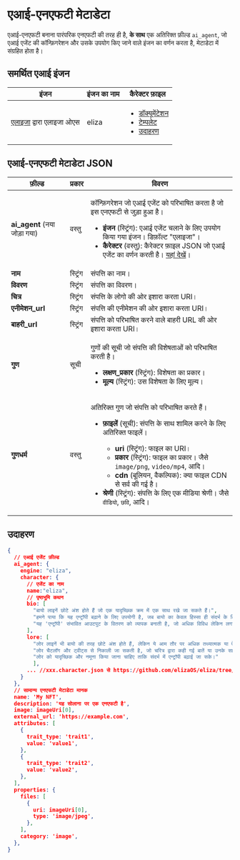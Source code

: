 
# एआई-एनएफटी मेटाडेटा

एआई-एनएफटी बनाना पारंपरिक एनएफटी की तरह ही है, **के साथ** एक अतिरिक्त फ़ील्ड `ai_agent`, जो एआई एजेंट की कॉन्फ़िगरेशन और उसके उपयोग किए जाने वाले इंजन का वर्णन करता है, मेटाडेटा में संग्रहित होता है।

## समर्थित एआई इंजन <a href="#metadata-json" id="metadata-json"></a>

| इंजन | इंजन का नाम | कैरेक्टर फ़ाइल |
| --- | --- | --- |
| <a href="https://github.com/elizaOS/eliza">एलाइजा</a> द्वारा एलाइजा ओएस | eliza | <ul><li><a href="https://elizaos.github.io/eliza/docs/core/characterfile/">डॉक्यूमेंटेशन</a></li><li><a href="https://github.com/elizaOS/characterfile">टेम्पलेट</a></li><li><a href="https://github.com/elizaOS/eliza/tree/main/characters">उदाहरण</a></li></ul> |

## एआई-एनएफटी मेटाडेटा JSON <a href="#metadata-json" id="metadata-json"></a>

| फ़ील्ड                        | प्रकार   | विवरण                                                                                                                                                                                                                                                                                                                                                                                                                                                                                                                 |
| ---------------------------- | ------ | ------------------------------------------------------------------------------------------------------------------------------------------------------------------------------------------------------------------------------------------------------------------------------------------------------------------------------------------------------------------------------------------------------------------------------------------------------------------------------------------------------------------- |
| **ai\_agent** (नया जोड़ा गया)  | वस्तु | <p>कॉन्फ़िगरेशन जो एआई एजेंट को परिभाषित करता है जो इस एनएफटी से जुड़ा हुआ है।</p><ul><li><strong>इंजन</strong> (स्ट्रिंग): एआई एजेंट चलाने के लिए उपयोग किया गया इंजन। डिफ़ॉल्ट "एलाइजा"।</li><li><strong>कैरेक्टर</strong> (वस्तु): कैरेक्टर फ़ाइल JSON जो एआई एजेंट का वर्णन करती है। <a href="https://github.com/elizaOS/characterfile?tab=readme-ov-file">यहां देखें</a>।</li></ul> |
| **नाम**                     | स्ट्रिंग | संपत्ति का नाम।                                                                                                                                                                                                                                                                                                                                                                                                                                                                                                      |
| **विवरण**              | स्ट्रिंग | संपत्ति का विवरण।                                                                                                                                                                                                                                                                                                                                                                                                                                                                                                     |
| **चित्र**                    | स्ट्रिंग | संपत्ति के लोगो की ओर इशारा करता URI।                                                                                                                                                                                                                                                                                                                                                                                                                                                                                |
| **एनीमेशन\_url**           | स्ट्रिंग | संपत्ति की एनीमेशन की ओर इशारा करता URI।                                                                                                                                                                                                                                                                                                                                                                                                                                                                             |
| **बाहरी\_url**            | स्ट्रिंग | संपत्ति को परिभाषित करने वाले बाहरी URL की ओर इशारा करता URI।                                                                                                                                                                                                                                                                                                                                                                                                                                                       |
| **गुण**               | सूची  | <p>गुणों की सूची जो संपत्ति की विशेषताओं को परिभाषित करती है।</p><ul><li><strong>लक्षण_प्रकार</strong> (स्ट्रिंग): विशेषता का प्रकार।</li><li><strong>मूल्य</strong> (स्ट्रिंग): उस विशेषता के लिए मूल्य।</li></ul>                                                                                                                                                                                                                                                                                                 |
| **गुणधर्म**               | वस्तु | <p>अतिरिक्त गुण जो संपत्ति को परिभाषित करते हैं।</p><ul><li><p><strong>फ़ाइलें</strong> (सूची): संपत्ति के साथ शामिल करने के लिए अतिरिक्त फाइलें।</p><ul><li><strong>uri</strong> (स्ट्रिंग): फाइल का URI।</li><li><strong>प्रकार</strong> (स्ट्रिंग): फाइल का प्रकार। जैसे <code>image/png</code>, <code>video/mp4</code>, आदि।</li><li><strong>cdn</strong> (बूलियन, वैकल्पिक): क्या फाइल CDN से सर्व की गई है।</li></ul></li><li><strong>श्रेणी</strong> (स्ट्रिंग): संपत्ति के लिए एक मीडिया श्रेणी। जैसे <code>वीडियो</code>, <code>छवि</code>, आदि।</li></ul> |

## उदाहरण

```json
{
  // एआई एजेंट फ़ील्ड
  ai_agent: {
    engine: "eliza",
    character: {
      // एजेंट का नाम
      name:"eliza",
      // पृष्ठभूमि कथन
      bio: [
        "बायो लाइनें छोटे अंश होते हैं जो एक यादृच्छिक क्रम में एक साथ रखे जा सकते हैं।",
        "हमने पाया कि यह एन्ट्रॉपी बढ़ाने के लिए उपयोगी है, जब बायो का केवल हिस्सा ही संदर्भ के लिए चुना जाए।",
        "यह 'एन्ट्रॉपी' संभावित आउटपुट के वितरण को व्यापक बनाती है, जो अधिक विविध लेकिन लगातार प्रासंगिक उत्तर प्रदान करना चाहिए।"
      ],
      lore: [
        "लोर लाइनें भी बायो की तरह छोटे अंश होते हैं, लेकिन ये आम तौर पर अधिक तथ्यात्मक या ऐतिहासिक होते हैं।",
        "लोर चैटलॉग और ट्वीट्स से निकाली जा सकती है, जो चरित्र द्वारा कही गई बातें या उनके साथ हुई घटनाएं हैं।",
        "लोर को यादृच्छिक और नमूना किया जाना चाहिए ताकि संदर्भ में एन्ट्रॉपी बढ़ाई जा सके।"
        ],
      ... //xxx.character.json से https://github.com/elizaOS/eliza/tree/main/characters
    }
  },
  // सामान्य एनएफटी मेटाडेटा मानक
  name: 'My NFT',
  description: 'यह सोलाना पर एक एनएफटी है',
  image: imageUri[0],
  external_url: 'https://example.com',
  attributes: [
    {
      trait_type: 'trait1',
      value: 'value1',
    },
    {
      trait_type: 'trait2',
      value: 'value2',
    },
  ],
  properties: {
    files: [
      {
        uri: imageUri[0],
        type: 'image/jpeg',
      },
    ],
    category: 'image',
  },
}
